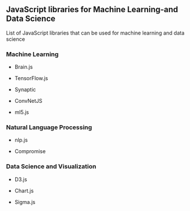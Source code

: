 ## JavaScript libraries for Machine Learning-and Data Science

List of JavaScript libraries that can be used for machine learning and data science


### Machine Learning

- Brain.js

- TensorFlow.js

- Synaptic

- ConvNetJS

- ml5.js

### Natural Language Processing

- nlp.js

- Compromise

### Data Science and Visualization

- D3.js

- Chart.js

- Sigma.js
